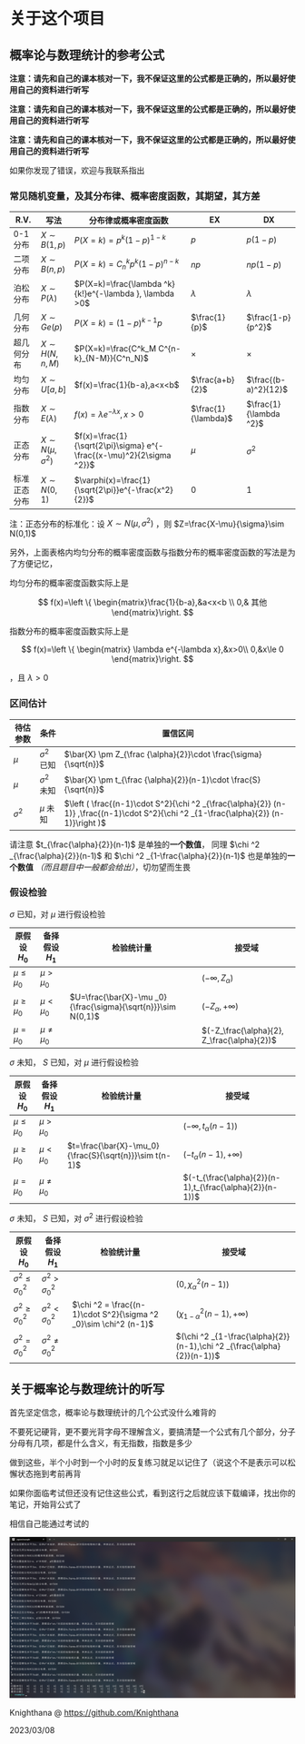 # 关于这个项目

## 概率论与数理统计的参考公式

**注意：请先和自己的课本核对一下，我不保证这里的公式都是正确的，所以最好使用自己的资料进行听写**

**注意：请先和自己的课本核对一下，我不保证这里的公式都是正确的，所以最好使用自己的资料进行听写**

**注意：请先和自己的课本核对一下，我不保证这里的公式都是正确的，所以最好使用自己的资料进行听写**

如果你发现了错误，欢迎与我联系指出

### 常见随机变量，及其分布律、概率密度函数，其期望，其方差

|R.V.|写法|分布律或概率密度函数|EX|DX|
|---|---|---|---|---|
|0-1分布|$X\sim B(1,p)$|$P(X=k)=p^k (1-p)^{1-k}$|$p$|$p(1-p)$|
|二项分布|$X\sim B(n,p)$|$P(X=k)=C^k_n p^k (1-p)^{n-k}$|$np$|$np(1-p)$|
|泊松分布|$X\sim P(\lambda)$|$P(X=k)=\frac{\lambda ^k}{k!}e^{-\lambda }, \lambda >0$|$\lambda$|$\lambda$|
|几何分布|$X\sim Ge(p)$|$P(X=k)=(1-p)^{k-1}p$|$\frac{1}{p}$|$\frac{1-p}{p^2}$
|超几何分布|$X\sim H(N,n,M)$|$P(X=k)=\frac{C^k_M C^{n-k}_{N-M}}{C^n_N}$| × | × |
|均匀分布|$X\sim U[a,b]$|$f(x)=\frac{1}{b-a},a<x<b$|$\frac{a+b}{2}$|$\frac{(b-a)^2}{12}$|
|指数分布|$X\sim E(\lambda)$|$f(x)=\lambda e^{-\lambda x},x>0$|$\frac{1}{\lambda}$|$\frac{1}{\lambda ^2}$|
|正态分布|$X\sim N(\mu ,\sigma ^2)$|$f(x)=\frac{1}{\sqrt{2\pi}\sigma} e^{-\frac{(x-\mu)^2}{2\sigma ^2}}$|$\mu$|$\sigma ^2$|
|标准正态分布|$X\sim N(0,1)$|$\varphi(x)=\frac{1}{\sqrt{2\pi}}e^{-\frac{x^2}{2}}$|$0$|$1$|

注：正态分布的标准化：设
$X\sim N(\mu , \sigma ^2)$
，则
$Z=\frac{X-\mu}{\sigma}\sim N(0,1)$

另外，上面表格内均匀分布的概率密度函数与指数分布的概率密度函数的写法是为了方便记忆，
    
均匀分布的概率密度函数实际上是

$$
f(x)=\left \{ \begin{matrix}\frac{1}{b-a},&a<x<b \\ 0,& 其他 \end{matrix}\right.
$$

指数分布的概率密度函数实际上是

$$
f(x)=\left \{ \begin{matrix} \lambda e^{-\lambda x},&x>0\\ 0,&x\le 0 \end{matrix}\right.
$$

，且
$\lambda>0$

### 区间估计

|待估参数|条件|置信区间|
|----|----|----|
|$\mu$|$\sigma ^2$ 已知|$\bar{X} \pm Z_{\frac {\alpha}{2}}\cdot \frac{\sigma}{\sqrt{n}}$|
|$\mu$|$\sigma ^2$ 未知|$\bar{X} \pm t_{\frac {\alpha}{2}}(n-1)\cdot \frac{S}{\sqrt{n}}$|
|$\sigma ^2$|$\mu$ 未知|$\left ( \frac{(n-1)\cdot S^2}{\chi ^2 _{\frac{\alpha}{2}} (n-1)} ,\frac{(n-1)\cdot S^2}{\chi ^2 _{1-\frac{\alpha}{2}} (n-1)}\right )$|

请注意
$t_{\frac{\alpha}{2}}(n-1)$
是单独的**一个数值**，
同理
$\chi ^2 _{\frac{\alpha}{2}}(n-1)$
和
$\chi ^2 _{1-\frac{\alpha}{2}}(n-1)$
也是单独的**一个数值** *（而且题目中一般都会给出）*，切勿望而生畏

### 假设检验

$\sigma$
已知，对
$\mu$
进行假设检验

|原假设 $H_0$|备择假设 $H_1$|检验统计量|接受域|
|-----------|------------|---------|-----|
|$\mu \le \mu _0$|$\mu > \mu _0$| |$(-\infty,Z_\alpha)$|
|$\mu \ge \mu _0$|$\mu < \mu _0$|$U=\frac{\bar{X}-\mu _0}{\frac{\sigma}{\sqrt{n}}}\sim N(0,1)$|$(-Z_\alpha, +\infty)$|
|$\mu = \mu _0$|$\mu \ne \mu _0$| |$(-Z_\frac{\alpha}{2}, Z_\frac{\alpha}{2})$|

$\sigma$
未知，
$S$
已知，对
$\mu$
进行假设检验

|原假设 $H_0$|备择假设 $H_1$|检验统计量|接受域|
|-----------|------------|---------|-----|
|$\mu \le \mu _0$|$\mu > \mu _0$| |$(-\infty, t_\alpha (n-1))$|
|$\mu \ge \mu _0$|$\mu < \mu _0$|$t=\frac{\bar{X}-\mu_0}{\frac{S}{\sqrt{n}}}\sim t(n-1)$|$(-t_\alpha(n-1),+\infty)$|
|$\mu = \mu _0$|$\mu \ne \mu _0$| |$(-t_{\frac{\alpha}{2}}(n-1),t_{\frac{\alpha}{2}}(n-1))$|

$\sigma$
未知，
$S$
已知，对
$\sigma ^2$
进行假设检验

|原假设 $H_0$|备择假设 $H_1$|检验统计量|接受域|
|-----------|------------|---------|-----|
|$\sigma ^2 \le \sigma _0 ^2$|$\sigma ^2 > \sigma ^2 _0$| |$(0,\chi ^2 _{\alpha} (n-1))$|
|$\sigma ^2 \ge \sigma _0 ^2$|$\sigma ^2 < \sigma ^2 _0$|$\chi ^2 = \frac{(n-1)\cdot S^2}{\sigma ^2 _0}\sim \chi^2 (n-1)$|$(\chi ^2 _{1-\alpha}(n-1),+\infty)$|
|$\sigma ^2 = \sigma ^2 _0$|$\sigma ^2 \ne \sigma ^2 _0$| |$(\chi ^2 _{1-\frac{\alpha}{2}}(n-1),\chi ^2 _{\frac{\alpha}{2}}(n-1))$|

## 关于概率论与数理统计的听写

首先坚定信念，概率论与数理统计的几个公式没什么难背的

不要死记硬背，更不要光背字母不理解含义，要搞清楚一个公式有几个部分，分子分母有几项，都是什么含义，有无指数，指数是多少

做到这些，半个小时到一个小时的反复练习就足以记住了（说这个不是表示可以松懈状态拖到考前再背

如果你面临考试但还没有记住这些公式，看到这行之后就应该下载编译，找出你的笔记，开始背公式了

相信自己能通过考试的

![概率论与数理统计听写示例](./about/概率论与数理统计示例.PNG)

Knighthana @ https://github.com/Knighthana

2023/03/08
